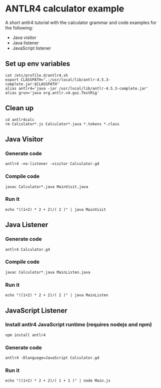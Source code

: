 
# ANTLR4 calculator example

A short antlr4 tutorial with the calculator grammar and code examples for the following: 

- Java visitor 
- Java listener 
- JavaScript listener

## Set up env variables

    cat /etc/profile.d/antlr4.sh 
    export CLASSPATH=".:/usr/local/lib/antlr-4.5.3-complete.jar:$CLASSPATH"
    alias antlr4='java -jar /usr/local/lib/antlr-4.5.3-complete.jar'
    alias grun='java org.antlr.v4.gui.TestRig'

## Clean up

    cd antlr4calc
    rm Calculator*.js Calculator*.java *.tokens *.class

## Java Visitor

### Generate code

    antlr4 -no-listener -visitor Calculator.g4 

### Compile code

    javac Calculator*.java MainVisit.java

### Run it

    echo "((1+2) * 2 + 2)/( 2 )" | java MainVisit

## Java Listener

### Generate code

    antlr4 Calculator.g4 

### Compile code

    javac Calculator*.java MainListen.java

### Run it

    echo "((1+2) * 2 + 2)/( 2 )" | java MainListen

## JavaScript Listener

### Install antlr4 JavaScript runtime (requires nodejs and npm)

    npm install antlr4

### Generate code

    antlr4 -Dlanguage=JavaScript Calculator.g4

### Run it

    echo "((1+2) * 2 + 2)/( 1 + 1 )" | node Main.js


